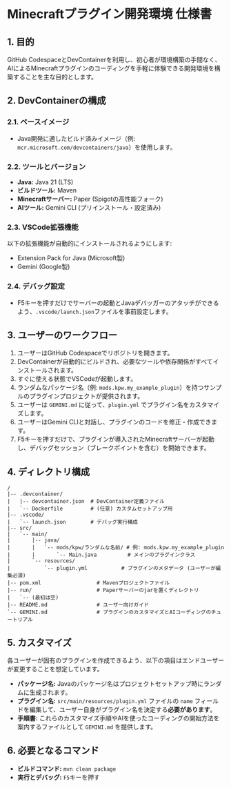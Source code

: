 # Minecraftプラグイン開発環境 仕様書

## 1. 目的

GitHub CodespaceとDevContainerを利用し、初心者が環境構築の手間なく、AIによるMinecraftプラグインのコーディングを手軽に体験できる開発環境を構築することを主な目的とします。

## 2. DevContainerの構成

### 2.1. ベースイメージ
- Java開発に適したビルド済みイメージ（例: `mcr.microsoft.com/devcontainers/java`）を使用します。

### 2.2. ツールとバージョン
- **Java:** Java 21 (LTS)
- **ビルドツール:** Maven
- **Minecraftサーバー:** Paper (Spigotの高性能フォーク)
- **AIツール:** Gemini CLI (プリインストール・設定済み)

### 2.3. VSCode拡張機能
以下の拡張機能が自動的にインストールされるようにします:
- Extension Pack for Java (Microsoft製)
- Gemini (Google製)

### 2.4. デバッグ設定
- F5キーを押すだけでサーバーの起動とJavaデバッガーのアタッチができるよう、`.vscode/launch.json`ファイルを事前設定します。

## 3. ユーザーのワークフロー

1.  ユーザーはGitHub Codespaceでリポジトリを開きます。
2.  DevContainerが自動的にビルドされ、必要なツールや依存関係がすべてインストールされます。
3.  すぐに使える状態でVSCodeが起動します。
4.  ランダムなパッケージ名（例: `mods.kpw.my_example_plugin`）を持つサンプルのプラグインプロジェクトが提供されます。
5.  ユーザーは `GEMINI.md` に従って、`plugin.yml` でプラグイン名をカスタマイズします。
6.  ユーザーはGemini CLIと対話し、プラグインのコードを修正・作成できます。
7.  F5キーを押すだけで、プラグインが導入されたMinecraftサーバーが起動し、デバッグセッション（ブレークポイントを含む）を開始できます。

## 4. ディレクトリ構成

```
/
|-- .devcontainer/
|   |-- devcontainer.json  # DevContainer定義ファイル
|   `-- Dockerfile         # (任意) カスタムセットアップ用
|-- .vscode/
|   `-- launch.json        # デバッグ実行構成
|-- src/
|   `-- main/
|       |-- java/
|       |   `-- mods/kpw/ランダムな名前/ # 例: mods.kpw.my_example_plugin
|       |       `-- Main.java          # メインのプラグインクラス
|       `-- resources/
|           `-- plugin.yml           # プラグインのメタデータ (ユーザーが編集必須)
|-- pom.xml                  # Mavenプロジェクトファイル
|-- run/                     # Paperサーバーのjarを置くディレクトリ
|   `-- (最初は空)
|-- README.md                # ユーザー向けガイド
`-- GEMINI.md                # プラグインのカスタマイズとAIコーディングのチュートリアル
```

## 5. カスタマイズ

各ユーザーが固有のプラグインを作成できるよう、以下の項目はエンドユーザーが変更することを想定しています。

- **パッケージ名:** Javaのパッケージ名はプロジェクトセットアップ時にランダムに生成されます。
- **プラグイン名:** `src/main/resources/plugin.yml` ファイルの `name` フィールドを編集して、ユーザー自身がプラグイン名を決定する**必要があります**。
- **手順書:** これらのカスタマイズ手順やAIを使ったコーディングの開始方法を案内するファイルとして `GEMINI.md` を提供します。

## 6. 必要となるコマンド

- **ビルドコマンド:** `mvn clean package`
- **実行とデバッグ:** `F5`キーを押す
